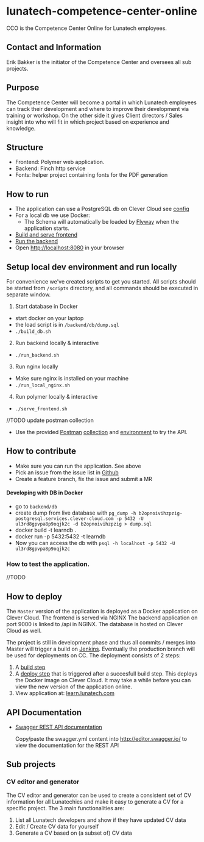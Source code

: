 # lunatech-competence-center-online
CCO is the Competence Center Online for Lunatech employees.

## Contact and Information
Erik Bakker is the initiator of the Competence Center and oversees all sub projects.

## Purpose
The Competence Center will become a portal in which Lunatech employees can track their development and where to improve their development via training or workshop. On the other side it gives Client directors / Sales insight into who will fit in which project based on experience and knowledge.

## Structure
- Frontend: Polymer web application. 
- Backend: Finch http service
- Fonts: helper project containing fonts for the PDF generation


## How to run
- The application can use a PostgreSQL db on Clever Cloud see [config](backend/src/main/resources/application.conf)
- For a local db we use Docker: 
    - The Schema will automatically be loaded by [Flyway](http://flaywaydb.org) when the application starts.  
- [Build and serve frontend](frontend/README.md)
- [Run the backend](backend/README.md)
- Open [http://localhost:8080](http://localhost:8080) in your browser

## Setup local dev environment and run locally
For convenience we've created scripts to get you started. All scripts should be started from `/scripts` directory, and all commands should be executed in separate window. 
1. Start database in Docker
 - start docker on your laptop
 - the load script is in `/backend/db/dump.sql`
 - `./build_db.sh`
 
2. Run backend locally & interactive
 - `./run_backend.sh`
  
3. Run nginx locally
 - Make sure nginx is installed on your machine
 - `./run_local_nginx.sh`
 
4. Run polymer locally & interactive
 - `./serve_frontend.sh`

//TODO update postman collection
- Use the provided [Postman](https://www.getpostman.com/) [collection](backend/resources/CCO.postman_collection.json) and [environment](backend/resources/OCC.postman_environment.json) to try the API.


## How to contribute
- Make sure you can run the application. See above
- Pick an issue from the issue list in [Github](https://github.com/lunatech-labs/lunatech-competence-center-online/issues)
- Create a feature branch, fix the issue and submit a MR



#### Developing with DB in Docker
- go to `backend/db`
- create dump from live database with
`pg_dump -h b2opnoivihzpzig-postgresql.services.clever-cloud.com -p 5432 -U ul3rd8gpvpa8p9oqjk2c -d b2opnoivihzpzig > dump.sql`
- docker build -t learndb .
- docker run -p 5432:5432 -t learndb
- Now you can access the db with `psql -h localhost -p 5432 -U ul3rd8gpvpa8p9oqjk2c`



### How to test the application. 
//TODO


## How to deploy 
The `Master` version of the application is deployed as a Docker application on Clever Cloud. 
The frontend is served via NGINX
The backend application on port 9000 is linked to /api in NGINX. 
The database is hosted on Clever Cloud as well. 

The project is still in development phase and thus all commits / merges into Master will trigger a build on [Jenkins](jenkins.lunatech.com). Eventually the production branch will be used for deployments on CC. 
The deployment consists of 2 steps:
1. A [build step](http://jenkins.lunatech.com/job/competence-center-online-build/)
2. A [deploy step](http://jenkins.lunatech.com/job/competence-center-online-deploy/) that is triggered after a succesfull build step. This deploys the Docker image on Clever Cloud. It may take a while before you can view the new version of the application online. 
3. View application at: [learn.lunatech.com](learn.lunatech.com)


## API Documentation

- [Swagger REST API documentation](backend/resources/swagger.yml)

  Copy/paste the swagger.yml content into http://editor.swagger.io/ to
  view the documentation for the REST API


## Sub projects

### CV editor and generator
The CV editor and generator can be used to create a consistent set of CV information for all Lunatechies and make it easy to generate a CV for a specific project. The 3 main functionalities are:
1. List all Lunatech developers and show if they have updated CV data
2. Edit / Create CV data for yourself
3. Generate a CV based on (a subset of) CV data
